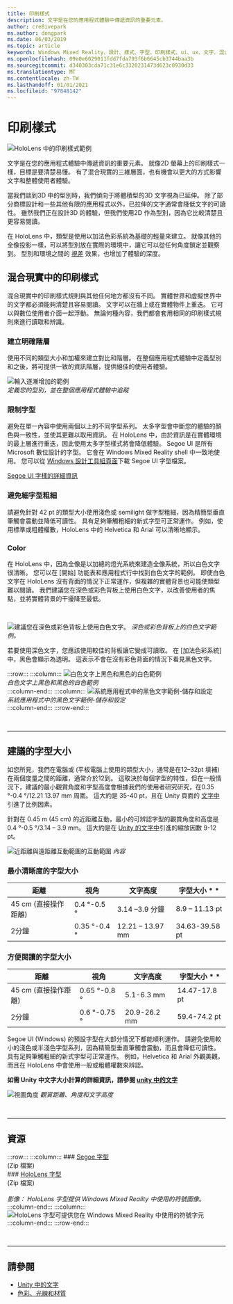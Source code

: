 ```yaml
---
title: 印刷樣式
description: 文字是在您的應用程式體驗中傳遞資訊的重要元素。
author: cre8ivepark
ms.author: dongpark
ms.date: 06/03/2019
ms.topic: article
keywords: Windows Mixed Reality、設計、樣式、字型、印刷樣式、ui、ux、文字、混合現實耳機、windows Mixed reality 耳機、虛擬實境耳機、HoloLens
ms.openlocfilehash: 09e0e6029011fdd7fda793f6b6645cb3744baa3b
ms.sourcegitcommit: d340303cda71c31e6c3320231473d623c0930d33
ms.translationtype: MT
ms.contentlocale: zh-TW
ms.lasthandoff: 01/01/2021
ms.locfileid: "97848142"
---
```

# <a name="typography"></a>印刷樣式

![HoloLens 中的印刷樣式範例](images/typography-cover.png)<br>


文字是在您的應用程式體驗中傳遞資訊的重要元素。 就像2D 螢幕上的印刷樣式一樣，目標是要清楚易懂。 有了混合現實的三維層面，也有機會以更大的方式影響文字和整體使用者體驗。

當我們談到3D 中的型別時，我們傾向于將體積型的3D 文字視為已延伸。 除了部分商標設計和一些其他有限的應用程式以外，已拉伸的文字通常會降低文字的可讀性。 雖然我們正在設計3D 的體驗，但我們使用2D 作為型別，因為它比較清楚且更容易閱讀。

在 HoloLens 中，類型是使用以加法色彩系統為基礎的輕量來建立。 就像其他的全像投影一樣，可以將型別放在實際的環境中，讓它可以從任何角度鎖定並觀察到。 型別和環境之間的 [視差](https://en.wikipedia.org/wiki/Parallax) 效果，也增加了體驗的深度。

## <a name="typography-in-mixed-reality"></a>混合現實中的印刷樣式

混合現實中的印刷樣式規則與其他任何地方都沒有不同。 實體世界和虛擬世界中的文字都必須能夠清楚且容易閱讀。 文字可以在牆上或在實體物件上重迭。 它可以與數位使用者介面一起浮動。 無論何種內容，我們都會套用相同的印刷樣式規則來進行讀取和辨識。

### <a name="create-clear-hierarchy"></a>建立明確階層

使用不同的類型大小和加權來建立對比和階層。 在整個應用程式體驗中定義型別和之後，將可提供一致的資訊階層，提供絕佳的使用者體驗。

![輸入逐漸增加的範例](images/typography-ramp-1000px.jpg)<br>
*定義您的型別，並在整個應用程式體驗中追蹤*

### <a name="limit-your-fonts"></a>限制字型

避免在單一內容中使用兩個以上的不同字型系列。 太多字型會中斷您的體驗的顏色與一致性，並使其更難以取用資訊。 在 HoloLens 中，由於資訊是在實體環境的最上層進行重迭，因此使用太多字型樣式將會降低體驗。 Segoe UI 是所有 Microsoft 數位設計的字型。 它會在 Windows Mixed Reality shell 中一致地使用。 您可以從 [Windows 設計工具組頁面](https://docs.microsoft.com/windows/uwp/design-downloads/)下載 Segoe UI 字型檔案。

[Segoe UI 字樣的詳細資訊](https://docs.microsoft.com/windows/uwp/design/style/typography)

### <a name="avoid-thin-font-weights"></a>避免細字型粗細

請避免針對 42 pt 的類型大小使用淺色或 semilight 做字型粗細，因為精簡型垂直筆觸會震動並降低可讀性。 具有足夠筆觸粗細的新式字型可正常運作。 例如，使用標準或粗體權數，HoloLens 中的 Helvetica 和 Arial 可以清晰地顯示。

### <a name="color"></a>Color

在 HoloLens 中，因為全像是以加總的燈光系統來建造全像系統，所以白色文字很清晰。 您可以在 [開始] 功能表和應用程式行中找到白色文字的範例。 即使白色文字在 HoloLens 沒有背面的情況下正常運作，但複雜的實體背景也可能使類型難以閱讀。 我們建議您在深色或彩色背板上使用白色文字，以改善使用者的焦點，並將實體背景的干擾降至最低。

<br>


![建議您在深色或彩色背板上使用白色文字。 ](images/typography-whiteonblack2-1000px.jpg)
*深色或彩色背板上的白色文字範例。*
<br>

若要使用深色文字，您應該使用較佳的背板讓它變成可讀取。 在 [加法色彩系統] 中，黑色會顯示為透明。 這表示不會在沒有彩色背面的情況下看見黑色文字。

:::row:::
    :::column:::
        ![白色文字上黑色和黑色的白色範例](images/typography-whiteonblack.png)<br>
        *白色文字上黑色和黑色的白色範例*<br>
    :::column-end:::
    :::column:::
        ![系統應用程式中的黑色文字範例-儲存和設定](images/640px-typography-blackonwhite.jpg)<br>
        *系統應用程式中的黑色文字範例-儲存和設定*<br>
    :::column-end:::
:::row-end:::

<br>

---

## <a name="recommended-font-size"></a>建議的字型大小

如您所見，我們在電腦或 (平板電腦上使用的類型大小，通常是在12–32pt 填補) 在兩個度量之間的距離，通常介於12到。 這取決於每個字型的特性，但在一般情況下，建議的最小觀賞角度和字型高度會根據我們的使用者研究研究，在0.35 °-0.4 °/12.21 13.97 mm 周圍。 這大約是 35-40 pt，且在 Unity 頁面的 [文字中](../develop/unity/text-in-unity.md) 引進了比例因素。 

針對在 0.45 m (45 cm) 的近距離互動，最小的可辨認字型的觀賞角度和高度是0.4 °-0.5 °/3.14 – 3.9 mm。 這大約是在 [Unity 的文字中](../develop/unity/text-in-unity.md)引進的縮放因數 9-12 pt。

![近距離與遠距離互動範圍的互動範圍 ](images/typography-distance-1000px.jpg)
 *內容*

### <a name="the-minimum-legible-font-size"></a>最小清晰度的字型大小

| 距離 | 視角 | 文字高度 | 字型大小 * * |
|---------|---------|---------|---------|
| 45 cm (直接操作距離)  | 0.4 °-0.5 ° | 3.14 –3.9 分鐘 | 8.9 – 11.13 pt |
| 2分鐘 | 0.35 °-0.4 ° | 12.21 – 13.97 mm | 34.63-39.58 pt |

### <a name="the-comfortably-legible-font-size"></a>方便閱讀的字型大小

| 距離 | 視角 | 文字高度 | 字型大小 * * |
|---------|---------|---------|---------|
| 45 cm (直接操作距離)  | 0.65 °-0.8 ° | 5.1-6.3 mm | 14.47-17.8 pt |
| 2分鐘 | 0.6 °-0.75 ° | 20.9-26.2 mm | 59.4-74.2 pt |


Segoe UI (Windows) 的預設字型在大部分情況下都能順利運作。 請避免使用較小的淺色或半淺色字型系列，因為精簡型垂直筆觸會震動，而且會降低可讀性。 具有足夠筆觸粗細的新式字型可正常運作。 例如，Helvetica 和 Arial 外觀美觀，而且在 HoloLens 中會使用一般或粗體權數來辨認。

**如需 Unity 中文字大小計算的詳細資訊，請參閱 [unity 中的文字](../develop/unity/text-in-unity.md)**

![視圖角度 ](images/Text_In_Unity_ViewingAngle.jpg)
 *觀賞距離、角度和文字高度*

<br>

---

## <a name="resources"></a>資源

:::row:::
    :::column:::
    ### <a name="segoe-fontsbr"></a>[Segoe 字型](https://download.microsoft.com/download/1/B/C/1BCF071A-78EE-4968-ACBE-15461C274B61/Segoe%20fonts%20v1705.zip)<br>
     (Zip 檔案) <br>
    ### <a name="hololens-fontbr"></a>[HoloLens 字型](https://download.microsoft.com/download/3/8/D/38D659E2-4B9C-413A-B2E7-1956181DC427/Hololens%20font.zip)<br>
     (Zip 檔案) <br>
    <br>
    *影像： HoloLens 字型提供 Windows Mixed Reality 中使用的符號圖像。*
    :::column-end:::
        :::column:::
        ![HoloLens 字型可提供您在 Windows Mixed Reality 中使用的符號字元](images/hololensmdl2symbols.jpg)<br>
    :::column-end:::
:::row-end:::


<br>

---

## <a name="see-also"></a>請參閱

* [Unity 中的文字](../develop/unity/text-in-unity.md)
* [色彩、光線和材質](../color,-light-and-materials.md)
